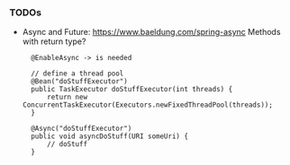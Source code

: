 
### TODOs

* Async and Future: https://www.baeldung.com/spring-async
    Methods with return type?

        @EnableAsync -> is needed

        // define a thread pool
    	@Bean("doStuffExecutor")
        public TaskExecutor doStuffExecutor(int threads) {
            return new ConcurrentTaskExecutor(Executors.newFixedThreadPool(threads));
        }

        @Async("doStuffExecutor")
        public void asyncDoStuff(URI someUri) {
            // doStuff
        }